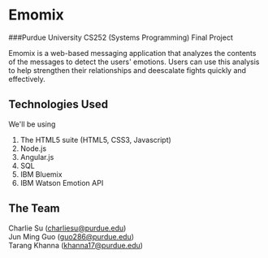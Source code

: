 # Emomix
###Purdue University CS252 (Systems Programming) Final Project

Emomix is a web-based messaging application that analyzes the contents of the messages to detect the users' emotions. Users can use this analysis to help strengthen their relationships and deescalate fights quickly and effectively.

## Technologies Used

We'll be using
1. The HTML5 suite (HTML5, CSS3, Javascript)  
2. Node.js  
3. Angular.js  
4. SQL  
5. IBM Bluemix  
6. IBM Watson Emotion API  

## The Team

Charlie Su (charliesu@purdue.edu)  
Jun Ming Guo (guo286@purdue.edu)  
Tarang Khanna (khanna17@purdue.edu)  
